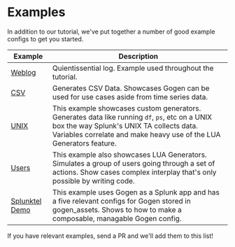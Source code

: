 # Examples

In addition to our tutorial, we've put together a number of good example configs to get you started.  

| Example                                                    | Description                                             |
|------------------------------------------------------------|---------------------------------------------------------|
| [Weblog](examples/weblog/weblog.yml)                       | Quientissential log.  Example used throughout the tutorial.  
| [CSV](examples/csv/csv.yml)                                | Generates CSV Data.  Showcases Gogen can be used for use cases aside from time series data. 
| [UNIX](examples/weblog/nix.yml)                            | This example showcases custom generators.  Generates data like running `df`, `ps`, etc on a UNIX box the way Splunk's UNIX TA collects data.  Variables correlate and make heavy use of the LUA Generators feature. 
| [Users](examples/generators/users.yml)                     | This example also showcases LUA Generators.  Simulates a group of users going through a set of actions.  Show cases complex interplay that's only possible by writing code.
| [Splunktel Demo](https://github.com/coccyx/splunktel_demo) | This example uses Gogen as a Splunk app and has a five relevant configs for Gogen stored in gogen_assets.  Shows to how to make a composable, managable Gogen config.

If you have relevant examples, send a PR and we'll add them to this list!
